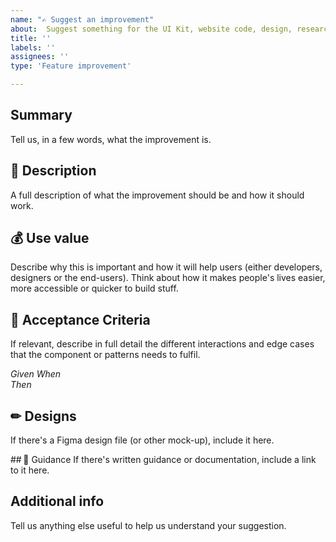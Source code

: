 ```yaml
---
name: "✍️ Suggest an improvement"
about:  Suggest something for the UI Kit, website code, design, research or investigation work.
title: ''
labels: ''
assignees: ''
type: 'Feature improvement'

---
```


## Summary 
Tell us, in a few words, what the improvement is. 

## 💬 Description 
A full description of what the improvement should be and how it should work. 

## 💰 Use value 
Describe why this is important and how it will help users (either developers, designers or the end-users). Think about how it makes people's lives easier, more accessible or quicker to build stuff. 

## 📝 Acceptance Criteria  
If relevant, describe in full detail the different interactions and edge cases that the component or patterns needs to fulfil.  

*Given* 
*When*  
*Then* 

## ✏ Designs 
If there's a Figma design file (or other mock-up), include it here. 

## 🧾 Guidance 
If there's written guidance or documentation, include a link to it here.  

## Additional info 
Tell us anything else useful to help us understand your suggestion. 